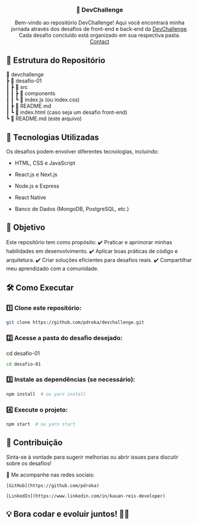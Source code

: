 <br />
<p align="center">
  <h3 align="center">🚀 DevChallenge</h3>
  <p align="center">
    Bem-vindo ao repositório DevChallenge! Aqui você encontrará minha jornada através dos desafios de front-end e back-end da 
    <a href="https://devchallenge-v2.vercel.app/">DevChallenge</a>. 
    Cada desafio concluído está organizado em sua respectiva pasta.
    <br />
    <a href="https://www.linkedin.com/in/kauan-reis-developer/">Contact</a>
  </p>
</p>

## 📂 Estrutura do Repositório

📂 devchallenge  
 ┣ 📂 desafio-01  
 ┃ ┣ 📂 src  
 ┃ ┃ ┣ 📂 components  
 ┃ ┃ ┗ 📜 index.js (ou index.css)  
 ┃ ┣ 📜 README.md  
 ┃ ┗ 📜 index.html (caso seja um desafio front-end)  
 ┗ 📜 README.md (este arquivo)  
  
## 🚀 Tecnologias Utilizadas

Os desafios podem envolver diferentes tecnologias, incluindo:

- HTML, CSS e JavaScript

- React.js e Next.js

- Node.js e Express

- React Native

- Banco de Dados (MongoDB, PostgreSQL, etc.)

## 🎯 Objetivo

Este repositório tem como propósito:
✔️ Praticar e aprimorar minhas habilidades em desenvolvimento.
✔️ Aplicar boas práticas de código e arquitetura.
✔️ Criar soluções eficientes para desafios reais.
✔️ Compartilhar meu aprendizado com a comunidade.

## 🛠 Como Executar

### 1️⃣ Clone este repositório:

```bash
git clone https://github.com/pdroka/devchallenge.git
```

### 2️⃣ Acesse a pasta do desafio desejado:
cd desafio-01
```bash
cd desafio-01
```

### 3️⃣ Instale as dependências (se necessário):
```bash
npm install  # ou yarn install
```


### 4️⃣ Execute o projeto:
```bash
npm start  # ou yarn start
```

## 📢 Contribuição

Sinta-se à vontade para sugerir melhorias ou abrir issues para discutir sobre os desafios!

🔗 Me acompanhe nas redes sociais:

    [GitHub](https://github.com/pdroka)
    
    [LinkedIn](https://www.linkedin.com/in/kauan-reis-developer)

    

## 💡 Bora codar e evoluir juntos! 🚀🔥